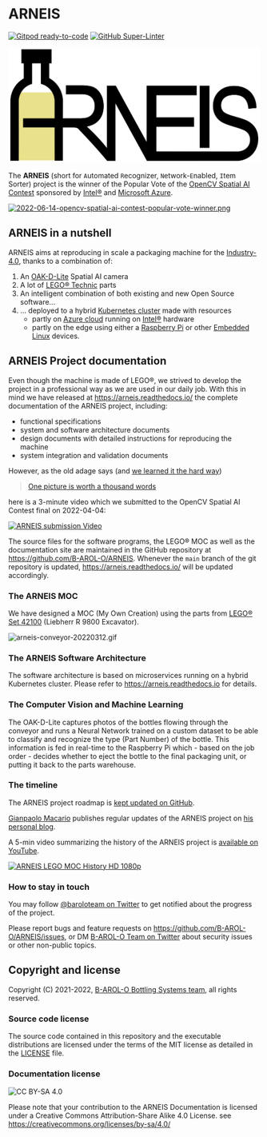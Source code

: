 # ARNEIS

[![Gitpod ready-to-code](https://img.shields.io/badge/Gitpod-ready--to--code-908a85?logo=gitpod)](https://gitpod.io/#https://github.com/B-AROL-O/ARNEIS)
[![GitHub Super-Linter](https://github.com/B-AROL-O/ARNEIS/workflows/Lint%20Code%20Base/badge.svg)](https://github.com/marketplace/actions/super-linter)

<a href="https://arneis.readthedocs.io/">![ARNEIS logo](docs/images/arneis-logo.png)</a>

The **ARNEIS** (short for `A`utomated `R`ecognizer, `N`etwork-`E`nabled, `I`tem Sorter) project is the winner of the Popular Vote of the [OpenCV Spatial AI Contest](https://opencv.org/opencv-spatial-ai-contest/) sponsored by [Intel&reg;](https://www.intel.com/) and [Microsoft Azure](https://azure.microsoft.com/).

[![2022-06-14-opencv-spatial-ai-contest-popular-vote-winner.png](docs/images/2022-06-14-opencv-spatial-ai-contest-popular-vote-winner.png)](https://opencv.org/announcing-the-opencv-spatial-ai-contest-popular-vote-winner/)

## ARNEIS in a nutshell

ARNEIS aims at reproducing in scale a packaging machine for the [Industry-4.0](https://en.wikipedia.org/wiki/Fourth_Industrial_Revolution), thanks to a combination of:

1. An [OAK-D-Lite](https://docs.luxonis.com/projects/hardware/en/latest/pages/DM9095.html) Spatial AI camera
2. A lot of [LEGO&reg; Technic](https://www.lego.com/) parts
3. An intelligent combination of both existing and new Open Source software...
4. ... deployed to a hybrid [Kubernetes cluster](https://kubernetes.io/) made with resources
   - partly on [Azure cloud](https://azure.microsoft.com/) running on [Intel&reg;](https://www.intel.com/) hardware
   - partly on the edge using either a [Raspberry Pi](https://www.raspberrypi.org/) or other [Embedded Linux](https://linuxfoundation.org/) devices.

## ARNEIS Project documentation

Even though the machine is made of LEGO&reg;, we strived to develop the project in a professional way as we are used in our daily job.
With this in mind we have released at <https://arneis.readthedocs.io/> the complete documentation of the ARNEIS project, including:

- functional specifications
- system and software architecture documents
- design documents with detailed instructions for reproducing the machine
- system integration and validation documents

However, as the old adage says (and [we learned it the hard way](https://idioms.thefreedictionary.com/learned+the+hard+way))

> [One picture is worth a thousand words](https://en.wikipedia.org/wiki/A_picture_is_worth_a_thousand_words)

here is a 3-minute video which we submitted to the OpenCV Spatial AI Contest final on 2022-04-04:

<!--
[![ARNEIS submission Video draft - v0.4](https://img.youtube.com/vi/eBbF6LRGaUA/0.jpg)](https://www.youtube.com/watch?v=eBbF6LRGaUA "ARNEIS submission Video draft - v0.4")
-->

[![ARNEIS submission Video](https://img.youtube.com/vi/qHFRRHWtTqY/0.jpg)](https://www.youtube.com/watch?v=qHFRRHWtTqY "ARNEIS submission Video")

The source files for the software programs, the LEGO&reg; MOC as well as the documentation site are maintained in the GitHub repository at <https://github.com/B-AROL-O/ARNEIS>.
Whenever the `main` branch of the git repository is updated, <https://arneis.readthedocs.io/> will be updated accordingly.

### The ARNEIS MOC

We have designed a MOC (My Own Creation) using the parts from [LEGO&reg; Set 42100](https://arneis.readthedocs.io/en/latest/lego-set-42100/README.html) (Liebherr R 9800 Excavator).

![arneis-conveyor-20220312.gif](https://github.com/B-AROL-O/ARNEIS/raw/main/mocs/project/arneis-conveyor-20220312.gif)

### The ARNEIS Software Architecture

The software architecture is based on microservices running on a hybrid Kubernetes cluster.
Please refer to <https://arneis.readthedocs.io> for details.

### The Computer Vision and Machine Learning

The OAK-D-Lite captures photos of the bottles flowing through the conveyor and runs a Neural Network trained on a custom dataset to be able to classify and recognize the type (Part Number) of the bottle. This information is fed in real-time to the Raspberry Pi which - based on the job order - decides whether to eject the bottle to the final packaging unit, or putting it back to the parts warehouse.

### The timeline

The ARNEIS project roadmap is [kept updated on GitHub](https://github.com/B-AROL-O/ARNEIS/milestones?direction=asc&sort=due_date&state=open).

[Gianpaolo Macario](https://github.com/gmacario/) publishes regular updates of the ARNEIS project on [his personal blog](https://gmacario.github.io/posts).

A 5-min video summarizing the history of the ARNEIS project is [available on YouTube](https://www.youtube.com/watch?v=ZKtS8KgnbAY).

[![ARNEIS LEGO MOC History HD 1080p](https://img.youtube.com/vi/S-DiK0UgNBY/0.jpg)](https://www.youtube.com/watch?v=S-DiK0UgNBY "ARNEIS LEGO MOC History HD 1080p")

### How to stay in touch

You may follow [@baroloteam on Twitter](https://twitter.com/baroloteam) to get notified about the progress of the project.

Please report bugs and feature requests on <https://github.com/B-AROL-O/ARNEIS/issues>, or DM [B-AROL-O Team on Twitter](https://twitter.com/baroloteam) about security issues or other non-public topics.

## Copyright and license

Copyright (C) 2021-2022, [B-AROL-O Bottling Systems team](https://github.com/B-AROL-O), all rights reserved.

### Source code license

The source code contained in this repository and the executable distributions are licensed under the terms of the MIT license as detailed in the [LICENSE](LICENSE) file.

### Documentation license

![CC BY-SA 4.0](https://i.creativecommons.org/l/by-sa/4.0/88x31.png)

Please note that your contribution to the ARNEIS Documentation is licensed under a Creative Commons Attribution-Share Alike 4.0 License. see <https://creativecommons.org/licenses/by-sa/4.0/>

<!-- EOF -->
